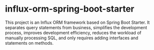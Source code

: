 # influx-orm-spring-boot-starter
This project is an Influx ORM framework based on Spring Boot Starter. It separates query statements from business, simplifies the development process, improves development efficiency, reduces the workload of manually processing SQL, and only requires adding interfaces and statements on methods.

